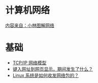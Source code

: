 # 计算机网络
[内容来自：小林图解网络](https://xiaolincoding.com/network/)

# 基础
* [TCP/IP 网络模型](1.1_tcp_ip_network_module.md)
* [键入网址到网页显示，期间发生了什么？](1.2_what_happened_after_input_network_addr.md)
* [Linux 系统是如何收发网络包的？](1.3_linux_net_work_module.md)